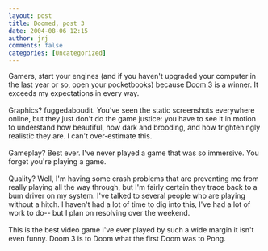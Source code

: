 ```yaml
---
layout: post
title: Doomed, post 3
date: 2004-08-06 12:15
author: jrj
comments: false
categories: [Uncategorized]
---
```

Gamers, start your engines (and if you haven't upgraded your computer in the last year or so, open your pocketbooks) because <a href="http://www.amazon.com/exec/obidos/ASIN/B00006C2HA/jrjcriticaldo-20?dev-t=mason-wrapper%26camp=2025%26link_code=xm2">Doom 3</a> is a winner. It exceeds my expectations in every way.<br /><br />Graphics? fuggedaboudit. You've seen the static screenshots everywhere online, but they just don't do the game justice: you have to see it in motion to understand how beautiful, how dark and brooding, and how frighteningly realistic they are. I can't over-estimate this.<br /><br />Gameplay? Best ever. I've never played a game that was so immersive. You forget you're playing a game.<br /><br />Quality? Well, I'm having some crash problems that are preventing me from really playing all the way through, but I'm fairly certain they trace back to a bum driver on my system. I've talked to several people who are playing without a hitch. I haven't had a lot of time to dig into this, I've had a lot of work to do-- but I plan on resolving over the weekend.<br /><br />This is the best video game I've ever played by such a wide margin it isn't even funny. Doom 3 is to Doom what the first Doom was to Pong.
